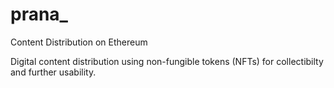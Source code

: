 # prana_
Content Distribution on Ethereum

Digital content distribution using non-fungible tokens (NFTs) for collectibilty and further usability.
